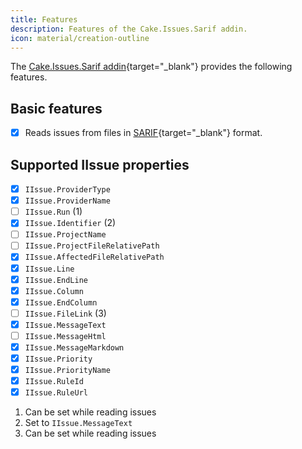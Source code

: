 ```yaml
---
title: Features
description: Features of the Cake.Issues.Sarif addin.
icon: material/creation-outline
---
```


The [Cake.Issues.Sarif addin](https://cakebuild.net/extensions/cake-issues-sarif/){target="_blank"} provides the following features.

## Basic features

- [x] Reads issues from files in [SARIF](https://sarifweb.azurewebsites.net/){target="_blank"} format.

## Supported IIssue properties

<div class="annotate" markdown>

- [x] `IIssue.ProviderType`
- [x] `IIssue.ProviderName`
- [ ] `IIssue.Run` (1)
- [x] `IIssue.Identifier` (2)
- [ ] `IIssue.ProjectName`
- [ ] `IIssue.ProjectFileRelativePath`
- [x] `IIssue.AffectedFileRelativePath`
- [x] `IIssue.Line`
- [x] `IIssue.EndLine`
- [x] `IIssue.Column`
- [x] `IIssue.EndColumn`
- [ ] `IIssue.FileLink` (3)
- [x] `IIssue.MessageText`
- [ ] `IIssue.MessageHtml`
- [x] `IIssue.MessageMarkdown`
- [x] `IIssue.Priority`
- [x] `IIssue.PriorityName`
- [x] `IIssue.RuleId`
- [x] `IIssue.RuleUrl`

</div>

1.  Can be set while reading issues
2.  Set to `IIssue.MessageText`
3.  Can be set while reading issues

